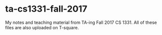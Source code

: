 # ta-cs1331-fall-2017

My notes and teaching material from TA-ing Fall 2017 CS 1331. All of these files are also uploaded on T-square.
